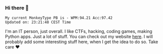 ### Hi there 👋
<!-- PB START -->
```
My current MonkeyType PB is - WPM:94.21 Acc:97.42
Updated on: 23:21:48 CEST Time
```
<!-- PB END -->
I'm an IT person, just overall. I like CTFs, hacking, coding games, making Python apps. Just a lot of stuff.
You can check out my website [here](https://skill3472.github.io/).
I will probably add some interesting stuff here, when I get the idea to do so. Take care ❤️
